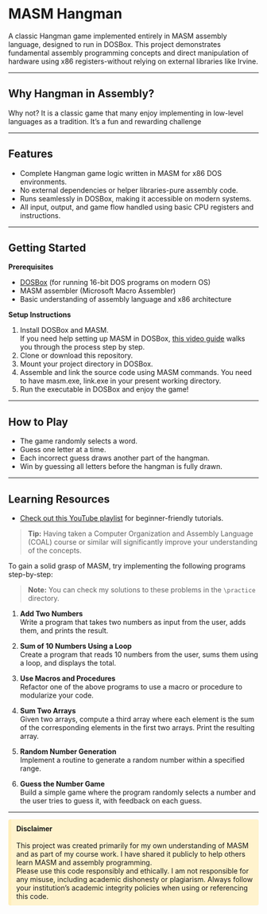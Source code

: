# MASM Hangman

A classic Hangman game implemented entirely in MASM assembly language, designed to run in DOSBox. This project demonstrates fundamental assembly programming concepts and direct manipulation of hardware using x86 registers-without relying on external libraries like Irvine.

---

## **Why Hangman in Assembly?**
Why not? It is a classic game that many enjoy implementing in low-level languages as a tradition. It’s a fun and rewarding challenge

--- 

## **Features**

- Complete Hangman game logic written in MASM for x86 DOS environments.
- No external dependencies or helper libraries-pure assembly code.
- Runs seamlessly in DOSBox, making it accessible on modern systems.
- All input, output, and game flow handled using basic CPU registers and instructions.

---

## **Getting Started**

**Prerequisites**

- [DOSBox](https://www.dosbox.com/) (for running 16-bit DOS programs on modern OS)
- MASM assembler (Microsoft Macro Assembler)
- Basic understanding of assembly language and x86 architecture

**Setup Instructions**

1. Install DOSBox and MASM.  
   If you need help setting up MASM in DOSBox, [this video guide](https://youtu.be/-IJA4lIeLcc?si=cP5GnxYGWFdz01oN) walks you through the process step by step.
2. Clone or download this repository.
3. Mount your project directory in DOSBox.
4. Assemble and link the source code using MASM commands. 
    You need to have masm.exe, link.exe in your present working directory.
5. Run the executable in DOSBox and enjoy the game!

---

## **How to Play**

- The game randomly selects a word.
- Guess one letter at a time.
- Each incorrect guess draws another part of the hangman.
- Win by guessing all letters before the hangman is fully drawn.

---

## **Learning Resources**
 - [Check out this YouTube playlist](https://www.youtube.com/watch?v=84k99MX5R28&list=PLMa5a9Dh6SlhJq4wCH_CLSdfRaAbuJTzb) for beginner-friendly tutorials.

> **Tip:** Having taken a Computer Organization and Assembly Language (COAL) course or similar will significantly improve your understanding of the concepts.


To gain a solid grasp of MASM, try implementing the following programs step-by-step:

> **Note:** You can check my solutions to these problems in the `\practice` directory.

1. **Add Two Numbers**  
   Write a program that takes two numbers as input from the user, adds them, and prints the result.

2. **Sum of 10 Numbers Using a Loop**  
   Create a program that reads 10 numbers from the user, sums them using a loop, and displays the total.

3. **Use Macros and Procedures**  
   Refactor one of the above programs to use a macro or procedure to modularize your code.

4. **Sum Two Arrays**  
   Given two arrays, compute a third array where each element is the sum of the corresponding elements in the first two arrays. Print the resulting array.

5. **Random Number Generation**  
   Implement a routine to generate a random number within a specified range.

6. **Guess the Number Game**  
   Build a simple game where the program randomly selects a number and the user tries to guess it, with feedback on each guess.

---

<div style="background-color: #fff3cd; border-left: 6px solid #ffeeba; padding: 10px; border-radius: 4px;">
  <strong>Disclaimer</strong><br><br>
  This project was created primarily for my own understanding of MASM and as part of my course work. I have shared it publicly to help others learn MASM and assembly programming.<br>
  Please use this code responsibly and ethically. I am not responsible for any misuse, including academic dishonesty or plagiarism. Always follow your institution’s academic integrity policies when using or referencing this code.
</div>
